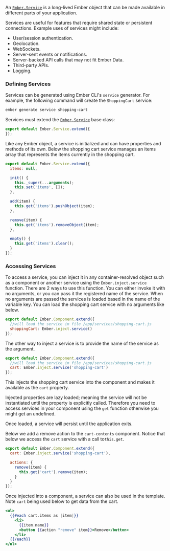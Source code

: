 An [`Ember.Service`][1] is a long-lived Ember object that can be made available in different parts of your application.

[1]: https://api.emberjs.com/classes/Ember.Service.html

Services are useful for features that require shared state or persistent connections. Example uses of services might
include:

* User/session authentication.
* Geolocation.
* WebSockets.
* Server-sent events or notifications.
* Server-backed API calls that may not fit Ember Data.
* Third-party APIs.
* Logging.

### Defining Services

Services can be generated using Ember CLI's `service` generator.
For example, the following command will create the `ShoppingCart` service:

```bash
ember generate service shopping-cart
```

Services must extend the [`Ember.Service`][1] base class:

[1]: https://api.emberjs.com/classes/Ember.Service.html

```javascript {data-filename=app/services/shopping-cart.js}
export default Ember.Service.extend({
});
```

Like any Ember object, a service is initialized and can have properties and methods of its own.
Below the shopping cart service manages an items array that represents the items currently in the shopping cart.

```javascript {data-filename=app/services/shopping-cart.js}
export default Ember.Service.extend({
  items: null,

  init() {
    this._super(...arguments);
    this.set('items', []);
  },

  add(item) {
    this.get('items').pushObject(item);
  },

  remove(item) {
    this.get('items').removeObject(item);
  },

  empty() {
    this.get('items').clear();
  }
});
```

### Accessing Services

To access a service,
you can inject it in any container-resolved object such as a component or another service using the `Ember.inject.service` function.
There are 2 ways to use this function.
You can either invoke it with no arguments, or you can pass it the registered name of the service.
When no arguments are passed the services is loaded based in the name of the variable key.
You can load the shopping cart service with no arguments like below.

```javascript {data-filename=app/components/cart-contents.js}
export default Ember.Component.extend({
  //will load the service in file /app/services/shopping-cart.js
  shoppingCart: Ember.inject.service()
});
```

The other way to inject a service is to provide the name of the service as the argument.


```javascript {data-filename=app/components/cart-contents.js}
export default Ember.Component.extend({
  //will load the service in file /app/services/shopping-cart.js
  cart: Ember.inject.service('shopping-cart')
});
```

This injects the shopping cart service into the component and makes it available as the `cart` property.

Injected properties are lazy loaded; meaning the service will not be instantiated until the property is explicitly called.
Therefore you need to access services in your component using the `get` function otherwise you might get an undefined.

Once loaded, a service will persist until the application exits.

Below we add a remove action to the `cart-contents` component.
Notice that below we access the `cart` service with a call to`this.get`.

```javascript {data-filename=app/components/cart-contents.js}
export default Ember.Component.extend({
  cart: Ember.inject.service('shopping-cart'),

  actions: {
    remove(item) {
      this.get('cart').remove(item);
    }
  }
});
```
Once injected into a component, a service can also be used in the template.
Note `cart` being used below to get data from the cart.

```handlebars {data-filename=app/templates/components/cart-contents.hbs}
<ul>
  {{#each cart.items as |item|}}
    <li>
      {{item.name}}
      <button {{action "remove" item}}>Remove</button>
    </li>
  {{/each}}
</ul>
```
